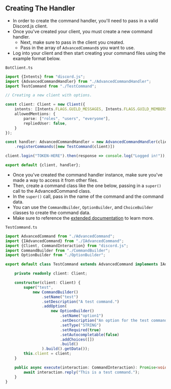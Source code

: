 ## Creating The Handler

- In order to create the command handler, you'll need to pass in a valid Discord.js client.
- Once you've created your client, you must create a new command handler.
  - Next, make sure to pass in the client you created.
  - Pass in the array of `AdvancedCommand`s you want to use.
- Log into your client and then start creating your command files using the example format below.

`BotClient.ts`

```ts
import {Intents} from "discord.js";
import {AdvancedCommandHandler} from "./AdvancedCommandHandler";
import TestCommand from "./TestCommand";

// Creating a new client with options.

const client: Client = new Client({
    intents: [Intents.FLAGS.GUILD_MESSAGES, Intents.FLAGS.GUILD_MEMBERS],
    allowedMentions: {
        parse: ["roles", "users", "everyone"],
        repliedUser: false,
    }
});

const handler: AdvancedCommandHandler = new AdvancedCommandHandler(client)
    .registerCommands([new TestCommand(client)])

client.login("TOKEN-HERE").then(response => console.log("Logged in!"));

export default {client, handler};
```

- Once you've created the command handler instance, make sure you've made a way to access it from other files.
- Then, create a command class like the one below, passing in a `super()` call to the AdvancedCommand class.
- In the `super()` call, pass in the name of the command and the command data.
- You can use the `CommandBuilder`, `OptionBuilder`, and `ChoiceBuilder` classes to create the command data.
- Make sure to reference the [extended documentation](docs/ach/ClassesAndMethods.md) to learn more.

`TestCommand.ts`

```ts
import AdvancedCommand from "./AdvancedCommand";
import {IAdvancedCommand} from "./IAdvancedCommand";
import {Client, CommandInteraction} from "discord.js";
import CommandBuilder from "./CommandBuilder";
import OptionBuilder from "./OptionBuilder";

export default class TestCommand extends AdvancedCommand implements IAdvancedCommand {

    private readonly client: Client;

    constructor(client: Client) {
        super("test",
            new CommandBuilder()
                .setName("test")
                .setDescription("A test command.")
                .addOption(
                    new OptionBuilder()
                        .setName("option1")
                        .setDescription("An option for the test command.")
                        .setType("STRING")
                        .setRequired(true)
                        .setAutocompletable(false)
                        .addChoices([])
                        .build()
                ).build().getData());
        this.client = client;
    }

    public async execute(interaction: CommandInteraction): Promise<void> {
        await interaction.reply("This is a test command.");
    }
}
```